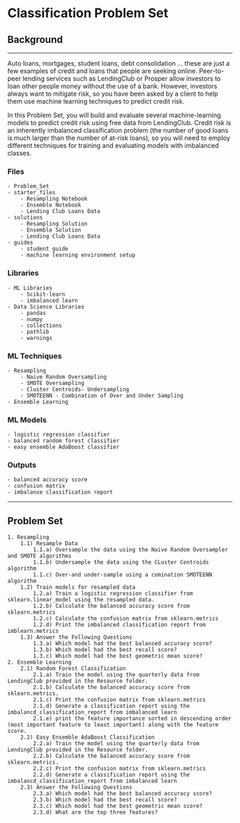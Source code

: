 # Classification Problem Set

## Background
---
Auto loans, mortgages, student loans, debt consolidation ... these are just a few examples of credit and loans that people are seeking online. Peer-to-peer lending services such as LendingClub or Prosper allow investors to loan other people money without the use of a bank. However, investors always want to mitigate risk, so you have been asked by a client to help them use machine learning techniques to predict credit risk.

In this Problem Set, you will build and evaluate several machine-learning models to predict credit risk using free data from LendingClub. Credit risk is an inherently imbalanced classification problem (the number of good loans is much larger than the number of at-risk loans), so you will need to employ different techniques for training and evaluating models with imbalanced classes. 

### Files
    - Problem_Set
    - starter_files
        - Resampling Notebook
        - Ensemble Notebook
        - Lending Club Loans Data
    - solutions
        - Resampling Solution
        - Ensemble Solution
        - Lending Club Loans Data
    - guides
        - student guide
        - machine learning environment setup

### Libraries
    - ML Libraries
        - Scikit-learn
        - imbalanced learn
    - Data Science Libraries
        - pandas
        - numpy
        - collections
        - pathlib
        - warnings

   
### ML Techniques
    - Resampling
        - Naive Random Oversampling 
        - SMOTE Oversampling
        - Cluster Centroids- Undersampling
        - SMOTEENN - Combination of Over and Under Sampling
    - Ensemble Learning
    
### ML Models
    - logistic regression classifier
    - balanced random forest classifier
    - easy ensemble AdaBoost classifier
    
### Outputs
    - balanced accuracy score
    - confusion matrix
    - imbalance classification report
    
--- 

## Problem Set
    1. Resampling
        1.1) Resample Data
            1.1.a) Oversample the data using the Naive Random Oversampler and SMOTE algorithms
            1.1.b) Undersample the data using the CLuster Centroids algorithm
            1.1.c) Over-and under-sample using a comination SMOTEENN algorithm
        1.2) Train models for resampled data
            1.2.a) Train a logistic regression classifier from sklearn.linear_model using the resampled data.
            1.2.b) Calculate the balanced accuracy score from sklearn.metrics
            1.2.c) Calculate the confusion matrix from sklearn.metrics
            1.2.d) Print the imbalanced classification report from imblearn.metrics
        1.3) Answer the Following Questions
            1.3.a) Which model had the best balanced accuracy score?
            1.3.b) Which model had the best recall score?
            1.3.c) Which model had the best geometric mean score?
    2. Ensemble Learning
        2.1) Random Forest Classification
            2.1.a) Train the model using the quarterly data from LendingClub provided in the Resource folder.
            2.1.b) Calculate the balanced accuracy score from sklearn.metrics.
            2.1.c) Print the confusion matrix from sklearn.metrics
            2.1.d) Generate a classification report using the imbalancd_classification_report from imbalanced learn
            2.1.e) print the feature importance sorted in descending order (most important feature to least important) along with the feature score.
        2.2) Easy Ensemble AdaBoost Classification
            2.2.a) Train the model using the quarterly data from LendingClub provided in the Resource folder.
            2.2.b) Calculate the balanced accuracy score from sklearn.metrics.
            2.2.c) Print the confusion matrix from sklearn.metrics
            2.2.d) Generate a classification report using the imbalancd_classification_report from imbalanced learn
        2.3) Answer the Following Questions
            2.3.a) Which model had the best balanced accuracy score?
            2.3.b) Which model had the best recall score?
            2.3.c) Which model had the best geometric mean score?
            2.3.d) What are the top three features?

             